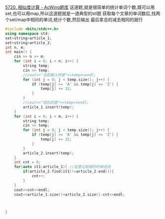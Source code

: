 [5720. 相似度计算 - AcWing题库](https://www.acwing.com/problem/content/5723/)
这道题,就是很简单的统计单词个数,既可以用set,也可以用map,所以这道题就是一道典型的stl题
获取每个文章的单词数后,找两个set/map中相同的单词,统计个数,然后输出
最后拿总的减去相同的就行
```c++
#include <bits/stdc++.h>
using namespace std;
set<string>article_1;
set<string>article_2;
int n, m;
int main() {
	cin >> n >> m;
	for (int i = 0; i < n; i++) {
		string temp;
		cin >> temp;
		//cout<<"当前输入的是"<<temp<<endl;
		for (int j = 0; j < temp.size(); j++) {
			if (temp[j] >= 'A' && temp[j] <= 'Z') {
				temp[j] += 32;
			}
		}
		//cout<<"转后的是"<<temp<<endl;
		article_1.insert(temp);
	}
	for (int i = 0; i < m; i++) {
		string temp;
		cin >> temp;
		for (int j = 0; j < temp.size(); j++) {
			if (temp[j] >= 'A' && temp[j] <= 'Z') {
				temp[j] += 32;
			}
		}
		article_2.insert(temp);
	}
	int cnt = 0;
	for(auto it1:article_1){ //这里之前做的时候总向
		if(article_2.find(it1)!=article_2.end()){
			cnt++;
		}
	}
	cout<<cnt<<endl;
	cout<<article_1.size()+article_2.size()-cnt<<endl;
	


}
```